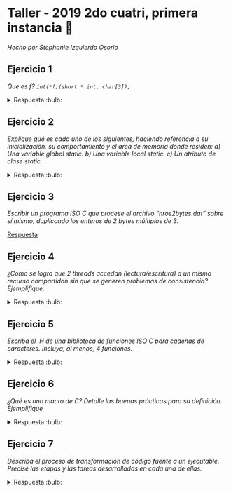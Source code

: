 # Taller - 2019 2do cuatri, primera instancia :dart:
_Hecho por Stephanie Izquierdo Osorio_


## Ejercicio 1

_Que es f?  `int(*f)(short * int, char[3]);`_

<details>
<summary> Respuesta :bulb:</b></summary>

f es un un puntero a funcion que recibe como primer parametro un puntero short y como segundo y ultimo parametro un array de tamaño 3 tipo char. Devuelve int

</details>

## Ejercicio 2
_Explique qué es cada uno de los siguientes, haciendo referencia a su inicialización, su comportamiento y el area de memoria donde residen: a) Una variable global static. b) Una variable local static. c) Un atributo de clase static._

<details>
<summary> Respuesta :bulb:</b></summary>

1. Una variable global static: Se almacena en el data segment, y su visibilidad es global dentro del archivo donde fue definido ya que al ser static no es exportada por el enlazador.
Una variable global static puede inicializarse con una constante en tiempo de compilacion.
En caso de que no se inicilice se le asigna un cero, null o el valor correspondiente estipulado segun el lenguaje.

2. Una variable local static: Es almacenada en el stack de donde fue creada, es una variable local a esta funcion y ademas es destruida cuando se sale desde esta y al ser estatica solo puede ser llamada dentro de ese archivo. No son inicializadas al menos que el programador lo haga explicitamente

3. Un atributo de clase static: Un atributo de clase static se almacena en el data segment y puede inicializarse con una constante en tiempo de compilación. En caso de omitirse su inicializacion se inicializará con 0, null o el valor correspondiente al tipo según lo estipulado en el estándar dentro del lenguaje. Su visibilidad está restringida a la clase que la define. El valor del atributo se comparte entre todas las instancias de la clase y en caso de declararse público es accesible desde fuera de la clase, anteponiendo el nombre de la misma (en lugar una instancia es Clase::Attrib). En caso de ser privado su valor no podra ser accedido por otros entes. Es exportado al enlazador, con lo cual puede accederse desde otros  archivos si se declara público

</details>

## Ejercicio 3

_Escribir un programa ISO C que procese el archivo “nros2bytes.dat” sobre sí mismo, duplicando los enteros de 2 bytes múltiplos de 3._

[Respuesta](Ej-3.c)

## Ejercicio 4

_¿Cómo se logra que 2 threads accedan (lectura/escritura) a un mismo recurso compartidon sin que se generen problemas de consistencia? Ejemplifique._

<details>
<summary> Respuesta :bulb:</b></summary>

Para que esto suceda hay que usar un mutex que proteja las acciones haciedno que se acceda a la parte protegida un thread a la vez. Un ejemplo de esto es:
``` C++
  class Contador{
    Mutex m; //mutex RAI
    int contador;
  }
  public:
     void aumentarContador(){
        mutex.lock();
        contador++;
        mutex.unlock();
     }
```

</details>

## Ejercicio 5

_Escriba el .H de una biblioteca de funciones ISO C para cadenas de caracteres. Incluya, al menos, 4 funciones._

<details>
<summary> Respuesta :bulb:</b></summary>

``` C
#ifndef _CADENA_CARACTERES_H
#define _CADENA_CARACTERES_H

//Compara dos strings. Devuelve True si son iguales o False en caso contrario.
bool son_cadenas_iguales(const char* string1, const char* string2);

//Devuelve True si el segundo string se encuentra dentro del primero
bool esta_incluido(const char* string1, const char* string2);

//Copia el contenido de stringOrigen a stringDestino
void copiar_cadenas(const char* stringOrigen, char* stringDestino);

//Ordena alfabeticamente
void ordenar_alfabeticamente_ascendentemente(char* string);

//devuelve el largo del string
int largo(char* str)

#endif //_CADENA_CARACTERES_H
```

</details>

## Ejercicio 6
_¿Qué es una macro de C? Detalle las buenas prácticas para su definición. Ejemplifique_

<details>
<summary> Respuesta :bulb:</b></summary>

Una macro es un alias que se puede incluir en el código que será reemplazado por lo que se haya definido
cuando el compilador efectúe el paso de preprocesamiento. Las macros son capaces de realizar decisiones
lógicas o funciones matemáticas. Se recomienda encerrar los parámetros de una macro entre paréntesis
porque si se le pasa una expresión como parámetro, al expandir la macro se podría formar una expresión
que no cumpla el orden de las operaciones matemáticas de la forma deseada

Ejemplo:
``` C
define CUBE_WRONG(A) A*A*A      /*Macro incorrecta para el cubo*/
#define CUBE(A) (A)*(A)*(A)      /*Macro correcta para el cubo*/

CUBE_WRONG(5+1) = 5+1*5+1*5+1 = 16   //y debería dar 216
CUBE(5+1) = (5+1)*(5+1)*(5+1) = 216  //y da 216 :D
```

</details>

## Ejercicio 7
_Describa el proceso de transformación de código fuente a un ejecutable. Precise las etapas y las tareas desarrolladas en cada una de ellas._


<details>
<summary> Respuesta :bulb:</b></summary>

Primero antes del ensamblado, en el preensamblado/preprocesamiento se hacen las expansiones de las macros, si es que hay, copiando y pegando sus líneas en todos los lugares donde fue invocada reemplazando los parámetros correspondientes.
Luego en tiempo de ensamblado, el ensamblador se dedica a determinar las direcciones de todos los datos e instrucciones. Además también se encarga de realizar cualquier operación aritmética necesaria y hace la traduccion 1 a 1 de codigo fuente a codigo maquina y además genera otro archivo con la tabla e información adicional para uso del linker y loader, como por ejemplo: el nombre y tamaño del módulo, la dirección del símbolo de comienzo (si es que hay uno al comienzo), información acerca de símbolos globales y externos, información acerca de las rutinas de biblioteca a las que el módulo hace referencia, los valores de cualquier constante que deba cargarse en memoria e información de reubicación.

El programa de linkeo necesita saber la dirección de cualquier símbolo global definido en el módulo y exportado por el mismo, así como necesitará saber qué símbolo se encuentra indefinidos en el módulo porque se definen como globales en otro módulo.
Cuando se invoca al programa de enlace, la mayoría de módulos a incluir deben reubicarse a medida que se concatenan. El linker combina programas ensamblados por separado para generar un único módulo de carga. El linker resuelve todas las referencias globales y externas y reubica las direcciones de los diferentes módulos.
Finalmente el Loader ubica los modulos de carga para que puedan ser ejecutados

## Ejercicio 8
_Indique la salida del siguiente programa:_
``` C++
class A{ A(){cout << “A()” << endl;} ~A(){ cout << “~A()” << endl;} }`
class B : public A { B(){cout << “B()” << endl;} ~B(){ cout << “~B()” << endl;} }`
int main () { B b; return 0;}`
```
<details>
<summary> Respuesta :bulb:</b></summary>

A() (primero instancia un A dentro de B, pero no se destruye hasta que finalice B)

B() (B ya hizo lo tuyo entonces se va a destruir)

~B  (Y primero se destruye B)

~A  (Y finalmente se destruye A)

Esto se debe a que primero se llama al constructor de la clase base y luego al de la clase derivada y lo opuesto
pasa con el destructor (como si se tratara de una pila).

</details>

## Ejercicio 9

_Implemente una función C++ denominada **Sacar** que reciba dos listas de elementos y devuelva una nueva lista con los elementos de la primera que no están en la segunda:_
`std::list<T> Sacar(std::list<T> a, std::list<T> b);`

<details>
<summary> Respuesta :bulb:</b></summary>

```C++
template<class T>

std::list<T> Sacar(std::list<T> a, std::list<T> b) {
    std::list resultado;
    for (auto it = a.begin(); it != a.end(); it++) {   /*itero por los elementos de la lista a*/
        auto elemento = std::find(b.begin(), b.end(), *it); /*me fijo si el elemento actual se encuentra en b*/

        if(elemento == b.end()){   /*Si find no lo encuentra devuelve el ultimo*/
            resultado.pushback(*elemento);
        }
    }
    return resultado;
}
```

</details>

## Ejercicio 10
_Escriba un programa que reciba por línea de comandos un Puerto y una IP. El programa debe establecer una unica conexión, quedar en escucha e imprimir en stdout todo lo recibido. Al recibir el texto ‘FINAL’ debe finalizar el programa sin imprimir dicho texto._

[Respuesta](Ej-10.cpp)
